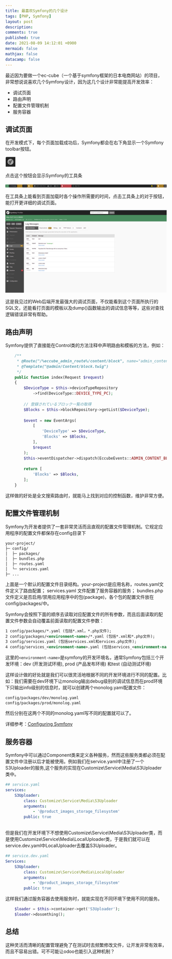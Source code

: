 ```yaml
---
title: 最喜欢Symfony的几个设计
tags: [PHP, Symfony]
layout: post
description:
comments: true
published: true
date: 2021-08-09 14:12:01 +0900
mermaid: false
mathjax: false
datacamp: false
---
```


最近因为要做一个ec-cube（一个基于symfony框架的日本电商网站）的项目，非常想说说喜欢几个Symfony设计，因为这几个设计非常能提高开发效率：

- 调试页面
- 路由声明
- 配置文件管理机制
- 服务容器

## 调试页面

在开发模式下，每个页面加载成功后，Symfony都会在右下角显示一个Symfony toolbar按钮。

<img src='/assets/images/2021-08-09-favorite-designs-for-symfony.markdown/2021-08-09-12-13-17.png' width='32'/>

点击这个按钮会显示Symfony的工具条

![](/assets/images/2021-08-09-favorite-designs-for-symfony.markdown/2021-08-09-12-16-45.png)

在工具条上能看到页面加载时各个操作所需要的时间，点击工具条上的对于按钮，能打开更详细的调试页面。

![](/assets/images/2021-08-09-favorite-designs-for-symfony.markdown/2021-08-09-12-19-51.png)

这是我见过的Web后端开发最强大的调试页面，不仅能看到这个页面所执行的SQL文，还能看打页面的模板以及dump()函数输出的调试信息等等，这些对查找逻辑错误非常有帮助。

## 路由声明

Symfony提供了直接能在Control类的方法注释中声明路由和模板的方法，例如：

```php
    /**
     * @Route("/%eccube_admin_route%/content/block", name="admin_content_block")
     * @Template("@admin/Content/block.twig")
     */
    public function index(Request $request)
    {
        $DeviceType = $this->deviceTypeRepository
            ->find(DeviceType::DEVICE_TYPE_PC);

        // 登録されているブロック一覧の取得
        $Blocks = $this->blockRepository->getList($DeviceType);

        $event = new EventArgs(
            [
                'DeviceType' => $DeviceType,
                'Blocks' => $Blocks,
            ],
            $request
        );
        $this->eventDispatcher->dispatch(EccubeEvents::ADMIN_CONTENT_BLOCK_INDEX_COMPLETE, $event);

        return [
            'Blocks' => $Blocks,
        ];
    }
```

这样做的好处是全文搜索路由时，就能马上找到对应的控制函数，维护非常方便。


## 配置文件管理机制

Symfony为开发者提供了一套非常灵活而且直观的配置文件管理机制。它规定应用程序的配置文件都保存在config目录下

```shell
your-project/
├─ config/
│  ├─ packages/
│  ├─ bundles.php
│  ├─ routes.yaml
│  └─ services.yaml
├─ ...
```

上面是一个默认的配置文件目录结构。your-project是应用名称，routes.yaml文件定义了路由配置； services.yaml 文件配置了服务容器的服务； bundles.php 文件定义是否启用/禁用应用程序中的包(package)，各个包的配置文件放在config/packages/中。

Symfony会按照下面的顺序去读取对应配置文件的所有参数，而且后面读取的配置文件参数会自动覆盖前面读取的配置文件参数：

```xml
1 config/packages/*.yaml (包括*.xml，*.php文件);
2 config/packages/<environment-name>/*.yaml (包括*.xml和*.php文件);
3 config/services.yaml (包括services.xml和ervices.php文件);
4 config/services_<environment-name>.yaml (包括services_<environment-name>.xml和services_<environment-name>.php文件).
```

这里的```<environment-name>```是symfony的开发环境名，通常Symfony包括三个开发环境：dev (开发测试环境), prod (产品发布环境) 和test (自动测试环境)

这样设计做的好处就是我们可以很灵活地根据不同的开发环境进行不同的配置。比如：我们需要在dev环境下让monolog输出debug级别的调试信息而在prod环境下只输出info级别的信息时，就可以创建两个monolog.yaml配置文件：

```
config/packages/dev/monolog.yaml
config/packages/prod/monolog.yaml
```

然后分别在这两个不同的monolog.yaml写不同的配置就可以了。

详细参考：[Configuring Symfony](https://symfony.com/doc/current/configuration.html)

## 服务容器

Symfony中可以通过Component类来定义各种服务，然而这些服务类都必须在配置文件中注册以后才能被使用。例如我们在service.yaml中注册了一个S3Uploader的服务,这个服务的实现在Customize\Service\Media\S3Uploader
类中。

```yaml
## service.yaml
services:
    S3Uploader:
        class: Customize\Service\Media\S3Uploader
        arguments:
            - '@product_images_storage_filesystem'
        public: true
       
```

但是我们在开发环境下不想使用Customize\Service\Media\S3Uploader类，而是使用Customize\Service\Media\LocalUploader类，于是我们就可以在service.dev.yaml中LocalUploader去覆盖S3Uploader。

```yaml
## service.dev.yaml
Services:
    S3Uploader:
        class: Customize\Service\Media\LocalUploader
        arguments:
            - '@product_images_storage_filesystem'
        public: true
```

这样我们通过服务容器去使用服务时，就能实现在不同环境下使用不同的服务。

```php
    $loader = $this->container->get('S3Uploader');
    $loader->dosomthing();
```

## 总结

这种灵活而清晰的配置管理避免了在测试时去频繁修改文件，让开发非常有效率，而且不容易出错。可不可能让odoo也能引入这种机制？






